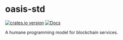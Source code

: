 # oasis-std

[![crates.io version](https://img.shields.io/crates/v/oasis-std.svg)](https://crates.io/crates/oasis-std)
[![Docs](https://docs.rs/oasis-std/badge.svg)](https://docs.rs/oasis-std)

A humane programming model for blockchain services.
